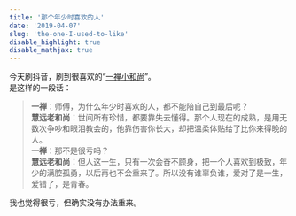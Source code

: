 ```yaml
---
title: '那个年少时喜欢的人'
date: '2019-04-07'
slug: 'the-one-I-used-to-like'
disable_highlight: true
disable_mathjax: true
---
```


今天刷抖音，刷到很喜欢的“[一禅小和尚](https://weibo.com/yichanxiaoheshang)”。  
是这样的一段话：

> **一禅**：师傅，为什么年少时喜欢的人，都不能陪自己到最后呢？  
> **慧远老和尚**：世间所有珍惜，都要靠失去懂得。那个人现在的成熟，是用无数次争吵和眼泪教会的，他靠伤害你长大，却把温柔体贴给了比你来得晚的人。  
> **一禅**：那不是很亏吗？  
> **慧远老和尚**：但人这一生，只有一次会奋不顾身，把一个人喜欢到极致，年少的满腔孤勇，以后再也不会重来了。所以没有谁辜负谁，爱对了是一生，爱错了，是青春。

我也觉得很亏，但确实没有办法重来。
